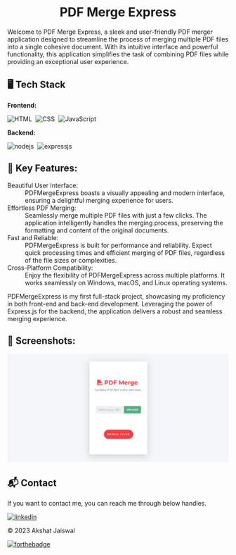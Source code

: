 <h1 align="center">PDF Merge Express</h1>
<p>Welcome to PDF Merge Express, a sleek and user-friendly PDF merger application designed to streamline the process of merging multiple PDF files into a single cohesive document. With its intuitive interface and powerful functionality, this application simplifies the task of combining PDF files while providing an exceptional user experience.</p>

<!-- [Visit Now]() 🚀 -->

## 🖥️ Tech Stack
**Frontend:**

![HTML](https://img.shields.io/badge/HTML5-E34F26?style=for-the-badge&logo=html5&logoColor=white)&nbsp;
![CSS](https://img.shields.io/badge/CSS3-1572B6?style=for-the-badge&logo=css3&logoColor=white)&nbsp;
![JavaScript](https://img.shields.io/badge/JavaScript-F7DF1E?style=for-the-badge&logo=javascript&logoColor=black)&nbsp;

**Backend:**

![nodejs](https://img.shields.io/badge/Node.js-43853D?style=for-the-badge&logo=node.js&logoColor=white)&nbsp;
![expressjs](https://img.shields.io/badge/Express.js-000000?style=for-the-badge&logo=express&logoColor=white)&nbsp;





## 📌 Key Features:
<dl>
<dt>Beautiful User Interface:</dt><dd> PDFMergeExpress boasts a visually appealing and modern interface, ensuring a delightful merging experience for users.</dd>

<dt>Effortless PDF Merging:</dt><dd> Seamlessly merge multiple PDF files with just a few clicks. The application intelligently handles the merging process, preserving the formatting and content of the original documents.</dd>

<dt>Fast and Reliable:</dt><dd>  PDFMergeExpress is built for performance and reliability. Expect quick processing times and efficient merging of PDF files, regardless of the file sizes or complexities.</dd>

<dt>Cross-Platform Compatibility:</dt><dd> Enjoy the flexibility of PDFMergeExpress across multiple platforms. It works seamlessly on Windows, macOS, and Linux operating systems.</dd>

</dl>

<p>PDFMergeExpress is my first full-stack project, showcasing my proficiency in both front-end and back-end development. Leveraging the power of Express.js for the backend, the application delivers a robust and seamless merging experience.
</p>

## 📌 Screenshots:
![Home](/img/Home.png)


<h2>📬 Contact</h2>

If you want to contact me, you can reach me through below handles.

[![linkedin](https://img.shields.io/badge/LinkedIn-0077B5?style=for-the-badge&logo=linkedin&logoColor=white)](https://www.linkedin.com/in/akshat-jaiswal-4664a2197)

© 2023 Akshat Jaiswal


[![forthebadge](https://forthebadge.com/images/badges/built-with-love.svg)](https://forthebadge.com)
